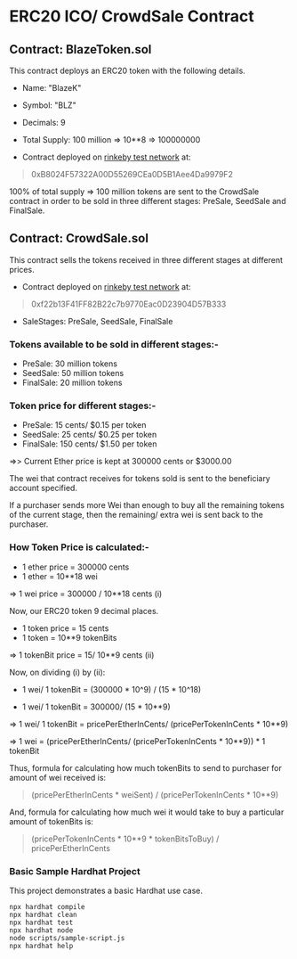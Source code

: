 # ERC20 ICO/ CrowdSale Contract

## Contract: BlazeToken.sol

This contract deploys an ERC20 token with the following details.

- Name: "BlazeK"
- Symbol: "BLZ"
- Decimals: 9
- Total Supply: 100 million => 10**8 => 100000000

- Contract deployed on [rinkeby test network](https://rinkeby.etherscan.io/address/0xB8024F57322A00D55269CEa0D5B1Aee4Da9979F2) at:

> 0xB8024F57322A00D55269CEa0D5B1Aee4Da9979F2

100% of total supply => 100 million tokens are sent to the CrowdSale contract in order to be sold in three different stages: PreSale, SeedSale and FinalSale.

## Contract: CrowdSale.sol

This contract sells the tokens received in three different stages at different prices.

- Contract deployed on [rinkeby test network](https://rinkeby.etherscan.io/address/0xf22b13F41FF82B22c7b9770Eac0D23904D57B333) at:

> 0xf22b13F41FF82B22c7b9770Eac0D23904D57B333

- SaleStages: PreSale, SeedSale, FinalSale

### Tokens available to be sold in different stages:-

- PreSale: 30 million tokens
- SeedSale: 50 million tokens
- FinalSale: 20 million tokens

### Token price for different stages:-

- PreSale: 15 cents/ $0.15 per token
- SeedSale: 25 cents/ $0.25 per token
- FinalSale: 150 cents/ $1.50 per token

=>> Current Ether price is kept at 300000 cents or $3000.00

The wei that contract receives for tokens sold is sent to the beneficiary account specified.

If a purchaser sends more Wei than enough to buy all the remaining tokens of the current stage, then the remaining/ extra wei is sent back to the purchaser.

### How Token Price is calculated:-

- 1 ether price = 300000 cents
- 1 ether = 10**18 wei

=> 1 wei price = 300000 / 10**18 cents (i)

Now, our ERC20 token 9 decimal places.

- 1 token price = 15 cents
- 1 token = 10**9 tokenBits

=> 1 tokenBit price = 15/ 10**9 cents (ii)

Now, on dividing (i) by (ii):

- 1 wei/ 1 tokenBit = (300000 * 10^9) / (15 * 10^18)

- 1 wei/ 1 tokenBit = 300000/ (15 * 10**9)

=> 1 wei/ 1 tokenBit = pricePerEtherInCents/ (pricePerTokenInCents * 10**9)

=> 1 wei = (pricePerEtherInCents/ (pricePerTokenInCents * 10**9)) * 1 tokenBit

Thus, formula for calculating how much tokenBits to send to purchaser for amount of wei received is:
> (pricePerEtherInCents * weiSent) / (pricePerTokenInCents * 10**9)

And, formula for calculating how much wei it would take to buy a particular amount of tokenBits is:
> (pricePerTokenInCents * 10**9 * tokenBitsToBuy) / pricePerEtherInCents

### Basic Sample Hardhat Project

This project demonstrates a basic Hardhat use case.

```shell
npx hardhat compile
npx hardhat clean
npx hardhat test
npx hardhat node
node scripts/sample-script.js
npx hardhat help
```
